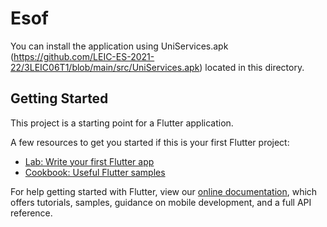 # Esof

You can install the application using UniServices.apk (https://github.com/LEIC-ES-2021-22/3LEIC06T1/blob/main/src/UniServices.apk) located in this directory.

## Getting Started

This project is a starting point for a Flutter application.

A few resources to get you started if this is your first Flutter project:

- [Lab: Write your first Flutter app](https://flutter.dev/docs/get-started/codelab)
- [Cookbook: Useful Flutter samples](https://flutter.dev/docs/cookbook)

For help getting started with Flutter, view our
[online documentation](https://flutter.dev/docs), which offers tutorials,
samples, guidance on mobile development, and a full API reference.
